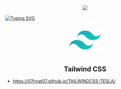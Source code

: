 


<div id="header" align="center">
  <img src="https://media.giphy.com/media/M9gbBd9nbDrOTu1Mqx/giphy.gif" width="100"/>
</div>


<a href="https://git.io/typing-svg"><img src="https://readme-typing-svg.herokuapp.com?font=Fira+Code&size=40&pause=1000&color=F73111&background=FFFA4C00&center=true&vCenter=true&multiline=true&width=1050&height=150&lines=Landing+site+layout+on+TAILWINDCSS." alt="Typing SVG" /></a>


<p align="center">
  <br />
  <img width="100" src="./img/assets/logo.svg" alt="Tailwind CSS logo">
  <br />
  <br />
</p>

<h2 align="center">Tailwind CSS</h2>

* https://07rinat07.github.io/TAILWINDCSS-TESLA/
  
